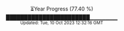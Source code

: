 <p align="center">
⏳Year Progress (77.40 %) <br>
███████████████████████▁▁▁▁▁▁▁ <br>
<sub>Updated: Tue, 10 Oct 2023 12:32:16 GMT</sub>
</p>


